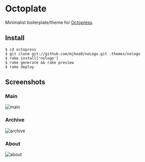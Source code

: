 Octoplate
===========

Minimalist boilerplate/theme for [Octopress](http://octopress.org).

Install
-------
    $ cd octopress
    $ git clone git://github.com/mjhea0/noLogo.git .themes/nologo
    $ rake install['nologo']
    $ rake generate && rake preview
    $ rake deploy
    
## Screenshots

### Main

![main](https://raw.github.com/mjhea0/noLogo/master/main.png)

### Archive

![archive](https://raw.github.com/mjhea0/noLogo/master/archive.png)

### About

![about](https://raw.github.com/mjhea0/noLogo/master/about.png)
